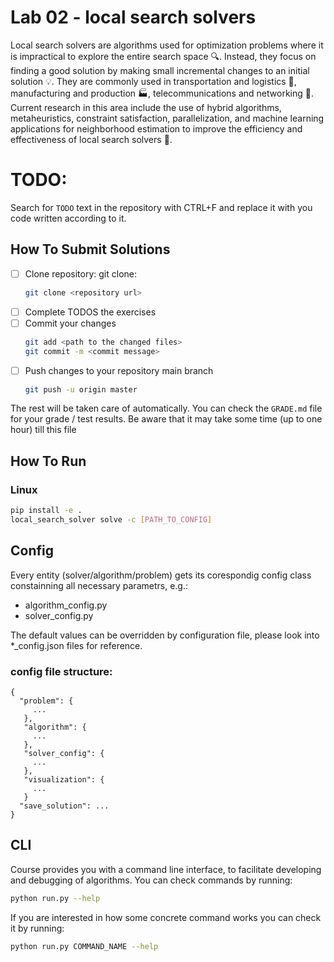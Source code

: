 # Lab 02 - local search solvers

Local search solvers are algorithms used for optimization problems where it is impractical to explore the entire search space 🔍. Instead, they focus on finding a good solution by making small incremental changes to an initial solution 💡. They are commonly used in transportation and logistics 🚛, manufacturing and production 🏭, telecommunications and networking 📡. Current research in this area include the use of hybrid algorithms, metaheuristics, constraint satisfaction, parallelization, and machine learning applications for neighborhood estimation to improve the efficiency and effectiveness of local search solvers 🤖.

# TODO: 

Search for `TODO` text in the repository with CTRL+F and replace it with you code written according to it.


## How To Submit Solutions

* [ ] Clone repository: git clone:
    ```bash
    git clone <repository url>
    ```
* [ ] Complete TODOS the exercises
* [ ] Commit your changes
    ```bash
    git add <path to the changed files>
    git commit -m <commit message>
    ```
* [ ] Push changes to your repository main branch
    ```bash
    git push -u origin master
    ```

The rest will be taken care of automatically. You can check the `GRADE.md` file for your grade / test results. Be aware that it may take some time (up to one hour) till this file

## How To Run

### Linux
```bash
pip install -e .
local_search_solver solve -c [PATH_TO_CONFIG]
```

## Config

Every entity (solver/algorithm/problem) gets its corespondig config class constainning all necessary parametrs, e.g.:
- algorithm_config.py
- solver_config.py

The default values can be overridden by configuration file, please look into *_config.json files for reference.

### config file structure:

```jsonc
{
  "problem": {
     ...
   },
   "algorithm": {
     ...
   },
   "solver_config": {
     ...
   },
   "visualization": {
     ...
   }
  "save_solution": ...
}

```


## CLI 

Course provides you with a command line interface, to facilitate developing and debugging of algorithms.
You can check commands by running:

```bash
python run.py --help
```

If you are interested in how some concrete command works you can check it by running:

```bash
python run.py COMMAND_NAME --help
```
